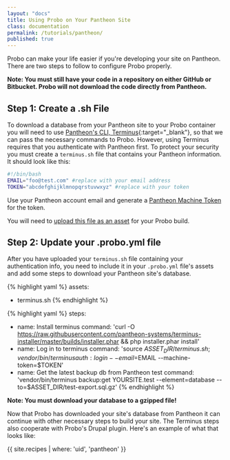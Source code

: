 ```yaml
---
layout: "docs"
title: Using Probo on Your Pantheon Site
class: documentation
permalink: /tutorials/pantheon/
published: true
---
```


Probo can make your life easier if you're developing your site on Pantheon. There are two steps to follow to configure Probo properly.

**Note: You must still have your code in a repository on either GitHub or Bitbucket. Probo will not download the code directly from Pantheon.**

## Step 1: Create a .sh File

To download a database from your Pantheon site to your Probo container you will need to use [Pantheon's CLI, Terminus](https://github.com/pantheon-systems/cli){:target="\_blank"}, so that we can pass the necessary commands to Probo. However, using Terminus requires that you authenticate with Pantheon first. To protect your security you must create a `terminus.sh` file that contains your Pantheon information. It should look like this:

```bash
#!/bin/bash
EMAIL="foo@test.com" #replace with your email address
TOKEN="abcdefghijklmnopqrstuvwxyz" #replace with your token
```

Use your Pantheon account email and generate a [Pantheon Machine Token](https://pantheon.io/docs/machine-tokens/) for the token.

You will need to [upload this file as an asset](/assets/) for your Probo build.

## Step 2: Update your .probo.yml file

After you have uploaded your `terminus.sh` file containing your authentication info, you need to include it in your `.probo.yml` file's assets and add some steps to download your Pantheon site's database.

{% highlight yaml %}
assets:
 - terminus.sh
{% endhighlight %}

{% highlight yaml %}
steps:
 - name: Install terminus
   command: 'curl -O https://raw.githubusercontent.com/pantheon-systems/terminus-installer/master/builds/installer.phar && php installer.phar install'
 - name: Log in to terminus
   command: 'source $ASSET_DIR/terminus.sh ; vendor/bin/terminus auth:login --email=$EMAIL --machine-token=$TOKEN'
 - name: Get the latest backup db from Pantheon test
  command: 'vendor/bin/terminus backup:get YOURSITE.test --element=database --to=$ASSET_DIR/test-export.sql.gz'
{% endhighlight %}

**Note: You must download your database to a gzipped file!**

Now that Probo has downloaded your site's database from Pantheon it can continue with other necessary steps to build your site. The Terminus steps also cooperate with Probo's Drupal plugin. Here's an example of what that looks like:

{{ site.recipes | where: 'uid', 'pantheon' }}
